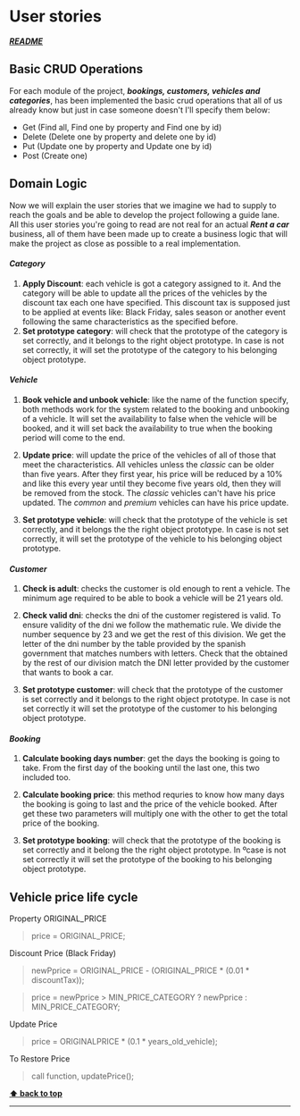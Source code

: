 # User stories


[***README***](../README.md)


## Basic CRUD Operations

For each module of the project, ***bookings, customers, vehicles and categories***, has been implemented the basic crud operations that all of us already know but just in case someone doesn't I'll specify them below:

- Get (Find all, Find one by property and Find one by id)
- Delete (Delete one by property and delete one by id)
- Put (Update one by property and Update one by id)
- Post (Create one)

## Domain Logic

Now we will explain the user stories that we imagine we had to supply to reach the goals and be able to develop the project following a guide lane. All this user stories you're going to read are not real for an actual ***Rent a car*** business, all of them have been made up to create a business logic that will make the project as close as possible to a real implementation.

#### ***Category***

1. **Apply Discount**: each vehicle is got a category assigned to it. And the category will be able to update all the prices of the vehicles by the discount tax each one have specified. This discount tax is supposed just to be applied at events like: Black Friday, sales season or another event following the same characteristics as the specified before. 
1. **Set prototype category**: will check that the prototype of the category is set correctly, and it belongs to the right object prototype. In case is not set correctly, it will set the prototype of the category to his belonging object prototype.

#### ***Vehicle***

1. **Book vehicle and unbook vehicle**: like the name of the function specify, both methods work for the system related to the booking and unbooking of a vehicle. It will set the availability to false when the vehicle will be booked, and it will set back the availability to true when the booking period will come to the end.

1. **Update price**: will update the price of the vehicles of all of those that meet the characteristics. All vehicles unless the *classic* can be older than five years. After they first year, his price will be reduced by a 10% and like this every year until they become five years old, then they will be removed from the stock. The *classic* vehicles can't have his price updated. The *common* and *premium* vehicles can have his price update. 

1. **Set prototype vehicle**: will check that the prototype of the vehicle is set correctly, and it belongs the the right object prototype. In case is not set correctly, it will set the prototype of the vehicle to his belonging object prototype.

#### ***Customer***

1. **Check is adult**: checks the customer is old enough to rent a vehicle. The minimum age required to be able to book a vehicle will be 21 years old.

1. **Check valid dni**: checks the dni of the customer registered is valid. To ensure validity of the dni we follow the mathematic rule. We divide the number sequence by 23 and we get the rest of this division. We get the letter of the dni number by the table provided by the spanish government that matches numbers with letters. Check that the obtained by the rest of our division match the DNI letter provided by the customer that wants to book a car.

1. **Set prototype customer**: will check that the prototype of the customer is set correctly and it belongs to the right object prototype. In case is not set correctly it will set the prototype of the customer to his belonging object prototype.

#### ***Booking***

1. **Calculate booking days number**: get the days the booking is going to take. From the first day of the booking until the last one, this two included too. 

1. **Calculate booking price**: this method requries to know how many days the booking is going to last and the price of the vehicle booked. After get these two parameters will multiply one with the other to get the total price of the booking.

1. **Set prototype booking**: will check that the prototype of the booking is set correctly and it belong the the right object prototype. In ºcase is not set correctly it will set the prototype of the booking to his belonging object prototype.


## Vehicle price life cycle

Property ORIGINAL_PRICE
> price = ORIGINAL_PRICE;

Discount Price (Black Friday)
> newPprice = ORIGINAL_PRICE - (ORIGINAL_PRICE * (0.01 * discountTax));

> price = newPprice > MIN_PRICE_CATEGORY ? newPprice : MIN_PRICE_CATEGORY;

Update Price
> price = ORIGINALPRICE * (0.1 * years_old_vehicle);

To Restore Price
> call function, updatePrice();

**[⬆ back to top](#user-stories)**

---